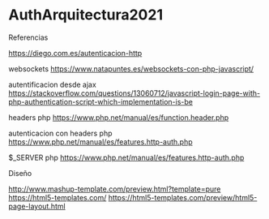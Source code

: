 # AuthArquitectura2021


Referencias

https://diego.com.es/autenticacion-http

websockets https://www.natapuntes.es/websockets-con-php-javascript/

autentificacion desde ajax https://stackoverflow.com/questions/13060712/javascript-login-page-with-php-authentication-script-which-implementation-is-be

headers php https://www.php.net/manual/es/function.header.php

autenticacion con headers php https://www.php.net/manual/es/features.http-auth.php

$_SERVER php https://www.php.net/manual/es/features.http-auth.php


Diseño

http://www.mashup-template.com/preview.html?template=pure
https://html5-templates.com/
https://html5-templates.com/preview/html5-page-layout.html

